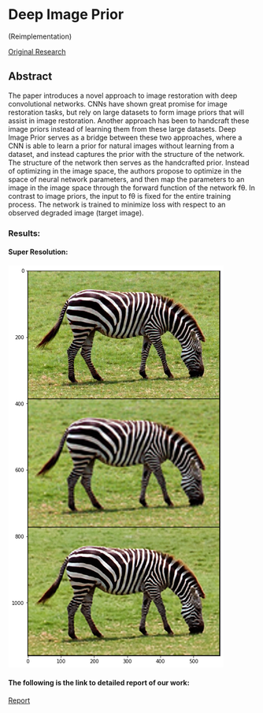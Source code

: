 # Deep Image Prior 
(Reimplementation)

[Original Research](https://dmitryulyanov.github.io/deep_image_prior)



## Abstract 

The paper introduces a novel approach to image restoration with deep convolutional networks. CNNs have
shown great promise for image restoration tasks, but rely on large datasets to form image priors that will
assist in image restoration. Another approach has been to handcraft these image priors instead of learning
them from these large datasets. Deep Image Prior serves as a bridge between these two approaches, where
a CNN is able to learn a prior for natural images without learning from a dataset, and instead captures the
prior with the structure of the network. The structure of the network then serves as the handcrafted prior.
Instead of optimizing in the image space, the authors propose to optimize in the space of neural network
parameters, and then map the parameters to an image in the image space through the forward function of
the network fθ. In contrast to image priors, the input to fθ is fixed for the entire training process. The
network is trained to minimize loss with respect to an observed degraded image (target image).

### Results:
#### Super Resolution:
![zebra_sup](https://github.com/vardhandongre/Deep-Learning/blob/master/Deep-Image-Prior/images/final.png)

#### The following is the link to detailed report of our work:
[Report](http://pdfviewer.softgateon.net/?state=%7B%22ids%22:%5B%221djCrAgouX3FmuynFQ0FvgNnzMq79BVRs%22%5D,%22action%22:%22open%22,%22userId%22:%22109664371285326200548%22%7D) 
